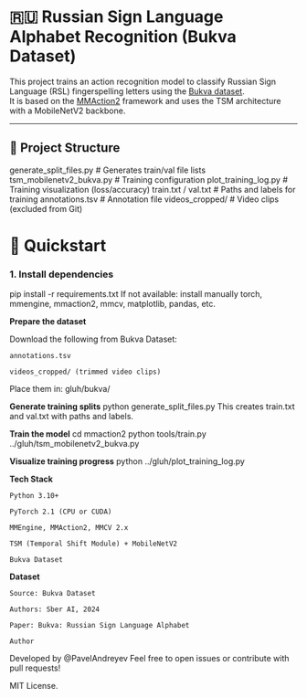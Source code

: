 # 🇷🇺 Russian Sign Language Alphabet Recognition (Bukva Dataset)

This project trains an action recognition model to classify Russian Sign Language (RSL) fingerspelling letters using the [Bukva dataset](https://github.com/ai-forever/bukva).  
It is based on the [MMAction2](https://github.com/open-mmlab/mmaction2) framework and uses the TSM architecture with a MobileNetV2 backbone.

---

## 📁 Project Structure

generate_split_files.py # Generates train/val file lists 
tsm_mobilenetv2_bukva.py # Training configuration
plot_training_log.py # Training visualization (loss/accuracy) 
train.txt / val.txt # Paths and labels for training
annotations.tsv # Annotation file 
videos_cropped/ # Video clips (excluded from Git)

# 🚀 Quickstart

### 1. Install dependencies

pip install -r requirements.txt
If not available: install manually torch, mmengine, mmaction2, mmcv, matplotlib, pandas, etc.

**Prepare the dataset**

Download the following from Bukva Dataset:

    annotations.tsv

    videos_cropped/ (trimmed video clips)

Place them in:
gluh/bukva/

**Generate training splits**
python generate_split_files.py
This creates train.txt and val.txt with paths and labels.

**Train the model**
cd mmaction2
python tools/train.py ../gluh/tsm_mobilenetv2_bukva.py

**Visualize training progress**
python ../gluh/plot_training_log.py

**Tech Stack**

    Python 3.10+

    PyTorch 2.1 (CPU or CUDA)

    MMEngine, MMAction2, MMCV 2.x

    TSM (Temporal Shift Module) + MobileNetV2

    Bukva Dataset

**Dataset**

    Source: Bukva Dataset

    Authors: Sber AI, 2024

    Paper: Bukva: Russian Sign Language Alphabet

    Author

Developed by @PavelAndreyev
Feel free to open issues or contribute with pull requests!

MIT License. 
